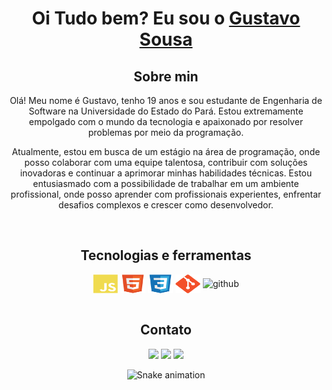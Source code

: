 
<div align="center">
  <h1 align="center">
    Oi Tudo bem? Eu sou o 
    <a href="https://www.linkedin.com/in/gustavo-da-silva-sousa/" target="_blank">Gustavo Sousa</a>
  </h1>
  <h2>Sobre min</h2>
  <p align="center">
  Olá! Meu nome é Gustavo, tenho 19 anos e sou estudante de Engenharia de Software na Universidade do Estado do Pará. Estou extremamente empolgado com o mundo da tecnologia e apaixonado por resolver problemas por meio da programação.
  </p> <p align="center">Atualmente, estou em busca de um estágio na área de programação, onde posso colaborar com uma equipe talentosa, contribuir com soluções inovadoras e continuar a aprimorar minhas habilidades técnicas. Estou entusiasmado com a possibilidade de trabalhar em um ambiente profissional, onde posso aprender com profissionais experientes, enfrentar desafios complexos e crescer como desenvolvedor.
  </p>
</div>
<div align="center" valign="top"><br>
    <h2>Tecnologias e ferramentas</h2>
  <img align="center" alt="Js" height="30" width="40" src="https://raw.githubusercontent.com/devicons/devicon/master/icons/javascript/javascript-plain.svg">
  <img align="center" alt="HTML" height="30" width="40" src="https://raw.githubusercontent.com/devicons/devicon/master/icons/html5/html5-original.svg">
  <img align="center" alt="CSS" height="30" width="40" src="https://raw.githubusercontent.com/devicons/devicon/master/icons/css3/css3-original.svg">
  <img align="center" alt="git" height="30" width="40" src="https://raw.githubusercontent.com/devicons/devicon/master/icons/git/git-original.svg">
  <img align="center" alt="github" height="35" width="35" src="https://icongr.am/devicon/java-original-wordmark.svg?size=46&color=ffffff">
 
 
  
  
  
</div><br>

<div align="center">
  <h2>Contato</h2>

  <a href="https://www.linkedin.com/in/gustavo-da-silva-sousa/" target="_blank"><img src="https://img.shields.io/badge/-LinkedIn-%230077B5?style=for-the-badge&logo=linkedin&logoColor=white" target="_blank"></a> 
  <a href="mailto:contato.gustavossousa@gmail.com"><img src="https://img.shields.io/badge/-Gmail-%23333?style=for-the-badge&logo=gmail&logoColor=white" target="_blank"></a>
  <a href="https://github.com/GustavodaSilvaSousa"><img src="https://img.shields.io/badge/GitHub-100000?style=for-the-badge&logo=github&logoColor=white" target="_blank"></a>
</div>
<div align="center">

  ![Snake animation](https://github.com/danielbped/danielbped/blob/output/github-contribution-grid-snake.svg)
  
</div>

